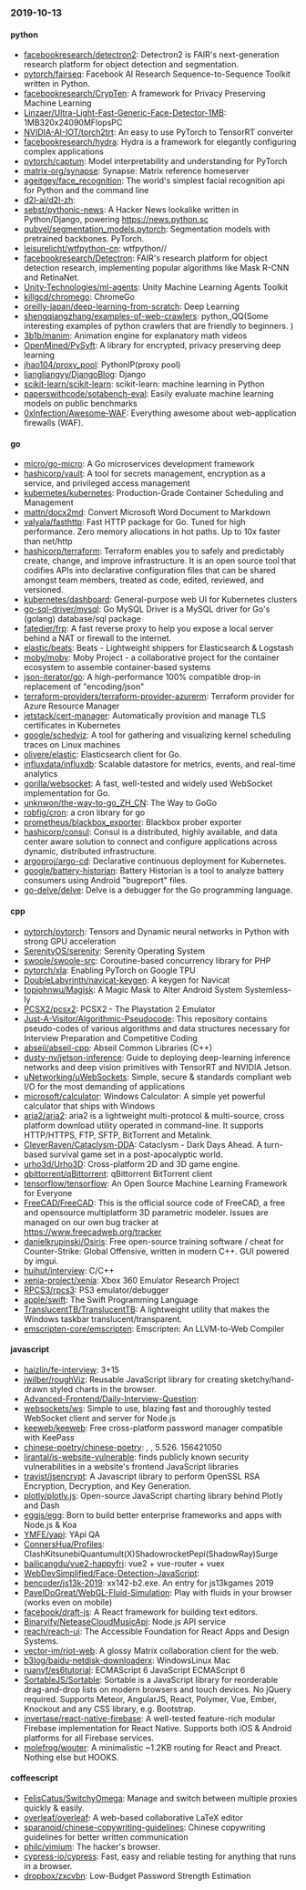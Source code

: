 ### 2019-10-13

#### python
* [facebookresearch/detectron2](https://github.com/facebookresearch/detectron2): Detectron2 is FAIR's next-generation research platform for object detection and segmentation.
* [pytorch/fairseq](https://github.com/pytorch/fairseq): Facebook AI Research Sequence-to-Sequence Toolkit written in Python.
* [facebookresearch/CrypTen](https://github.com/facebookresearch/CrypTen): A framework for Privacy Preserving Machine Learning
* [Linzaer/Ultra-Light-Fast-Generic-Face-Detector-1MB](https://github.com/Linzaer/Ultra-Light-Fast-Generic-Face-Detector-1MB): 1MB320x24090MFlopsPC
* [NVIDIA-AI-IOT/torch2trt](https://github.com/NVIDIA-AI-IOT/torch2trt): An easy to use PyTorch to TensorRT converter
* [facebookresearch/hydra](https://github.com/facebookresearch/hydra): Hydra is a framework for elegantly configuring complex applications
* [pytorch/captum](https://github.com/pytorch/captum): Model interpretability and understanding for PyTorch
* [matrix-org/synapse](https://github.com/matrix-org/synapse): Synapse: Matrix reference homeserver
* [ageitgey/face_recognition](https://github.com/ageitgey/face_recognition): The world's simplest facial recognition api for Python and the command line
* [d2l-ai/d2l-zh](https://github.com/d2l-ai/d2l-zh): 
* [sebst/pythonic-news](https://github.com/sebst/pythonic-news): A Hacker News lookalike written in Python/Django, powering https://news.python.sc
* [qubvel/segmentation_models.pytorch](https://github.com/qubvel/segmentation_models.pytorch): Segmentation models with pretrained backbones. PyTorch.
* [leisurelicht/wtfpython-cn](https://github.com/leisurelicht/wtfpython-cn): wtfpython// 
* [facebookresearch/Detectron](https://github.com/facebookresearch/Detectron): FAIR's research platform for object detection research, implementing popular algorithms like Mask R-CNN and RetinaNet.
* [Unity-Technologies/ml-agents](https://github.com/Unity-Technologies/ml-agents): Unity Machine Learning Agents Toolkit
* [killgcd/chromego](https://github.com/killgcd/chromego): ChromeGo 
* [oreilly-japan/deep-learning-from-scratch](https://github.com/oreilly-japan/deep-learning-from-scratch):  Deep Learning
* [shengqiangzhang/examples-of-web-crawlers](https://github.com/shengqiangzhang/examples-of-web-crawlers): python,,QQ(Some interesting examples of python crawlers that are friendly to beginners. )
* [3b1b/manim](https://github.com/3b1b/manim): Animation engine for explanatory math videos
* [OpenMined/PySyft](https://github.com/OpenMined/PySyft): A library for encrypted, privacy preserving deep learning
* [jhao104/proxy_pool](https://github.com/jhao104/proxy_pool): PythonIP(proxy pool)
* [liangliangyy/DjangoBlog](https://github.com/liangliangyy/DjangoBlog): Django
* [scikit-learn/scikit-learn](https://github.com/scikit-learn/scikit-learn): scikit-learn: machine learning in Python
* [paperswithcode/sotabench-eval](https://github.com/paperswithcode/sotabench-eval): Easily evaluate machine learning models on public benchmarks
* [0xInfection/Awesome-WAF](https://github.com/0xInfection/Awesome-WAF):  Everything awesome about web-application firewalls (WAF).

#### go
* [micro/go-micro](https://github.com/micro/go-micro): A Go microservices development framework
* [hashicorp/vault](https://github.com/hashicorp/vault): A tool for secrets management, encryption as a service, and privileged access management
* [kubernetes/kubernetes](https://github.com/kubernetes/kubernetes): Production-Grade Container Scheduling and Management
* [mattn/docx2md](https://github.com/mattn/docx2md): Convert Microsoft Word Document to Markdown
* [valyala/fasthttp](https://github.com/valyala/fasthttp): Fast HTTP package for Go. Tuned for high performance. Zero memory allocations in hot paths. Up to 10x faster than net/http
* [hashicorp/terraform](https://github.com/hashicorp/terraform): Terraform enables you to safely and predictably create, change, and improve infrastructure. It is an open source tool that codifies APIs into declarative configuration files that can be shared amongst team members, treated as code, edited, reviewed, and versioned.
* [kubernetes/dashboard](https://github.com/kubernetes/dashboard): General-purpose web UI for Kubernetes clusters
* [go-sql-driver/mysql](https://github.com/go-sql-driver/mysql): Go MySQL Driver is a MySQL driver for Go's (golang) database/sql package
* [fatedier/frp](https://github.com/fatedier/frp): A fast reverse proxy to help you expose a local server behind a NAT or firewall to the internet.
* [elastic/beats](https://github.com/elastic/beats):  Beats - Lightweight shippers for Elasticsearch & Logstash
* [moby/moby](https://github.com/moby/moby): Moby Project - a collaborative project for the container ecosystem to assemble container-based systems
* [json-iterator/go](https://github.com/json-iterator/go): A high-performance 100% compatible drop-in replacement of "encoding/json"
* [terraform-providers/terraform-provider-azurerm](https://github.com/terraform-providers/terraform-provider-azurerm): Terraform provider for Azure Resource Manager
* [jetstack/cert-manager](https://github.com/jetstack/cert-manager): Automatically provision and manage TLS certificates in Kubernetes
* [google/schedviz](https://github.com/google/schedviz): A tool for gathering and visualizing kernel scheduling traces on Linux machines
* [olivere/elastic](https://github.com/olivere/elastic): Elasticsearch client for Go.
* [influxdata/influxdb](https://github.com/influxdata/influxdb): Scalable datastore for metrics, events, and real-time analytics
* [gorilla/websocket](https://github.com/gorilla/websocket): A fast, well-tested and widely used WebSocket implementation for Go.
* [unknwon/the-way-to-go_ZH_CN](https://github.com/unknwon/the-way-to-go_ZH_CN): The Way to GoGo 
* [robfig/cron](https://github.com/robfig/cron): a cron library for go
* [prometheus/blackbox_exporter](https://github.com/prometheus/blackbox_exporter): Blackbox prober exporter
* [hashicorp/consul](https://github.com/hashicorp/consul): Consul is a distributed, highly available, and data center aware solution to connect and configure applications across dynamic, distributed infrastructure.
* [argoproj/argo-cd](https://github.com/argoproj/argo-cd): Declarative continuous deployment for Kubernetes.
* [google/battery-historian](https://github.com/google/battery-historian): Battery Historian is a tool to analyze battery consumers using Android "bugreport" files.
* [go-delve/delve](https://github.com/go-delve/delve): Delve is a debugger for the Go programming language.

#### cpp
* [pytorch/pytorch](https://github.com/pytorch/pytorch): Tensors and Dynamic neural networks in Python with strong GPU acceleration
* [SerenityOS/serenity](https://github.com/SerenityOS/serenity): Serenity Operating System
* [swoole/swoole-src](https://github.com/swoole/swoole-src):  Coroutine-based concurrency library for PHP
* [pytorch/xla](https://github.com/pytorch/xla): Enabling PyTorch on Google TPU
* [DoubleLabyrinth/navicat-keygen](https://github.com/DoubleLabyrinth/navicat-keygen): A keygen for Navicat
* [topjohnwu/Magisk](https://github.com/topjohnwu/Magisk): A Magic Mask to Alter Android System Systemless-ly
* [PCSX2/pcsx2](https://github.com/PCSX2/pcsx2): PCSX2 - The Playstation 2 Emulator
* [Just-A-Visitor/Algorithmic-Pseudocode](https://github.com/Just-A-Visitor/Algorithmic-Pseudocode): This repository contains pseudo-codes of various algorithms and data structures necessary for Interview Preparation and Competitive Coding
* [abseil/abseil-cpp](https://github.com/abseil/abseil-cpp): Abseil Common Libraries (C++)
* [dusty-nv/jetson-inference](https://github.com/dusty-nv/jetson-inference): Guide to deploying deep-learning inference networks and deep vision primitives with TensorRT and NVIDIA Jetson.
* [uNetworking/uWebSockets](https://github.com/uNetworking/uWebSockets): Simple, secure & standards compliant web I/O for the most demanding of applications
* [microsoft/calculator](https://github.com/microsoft/calculator): Windows Calculator: A simple yet powerful calculator that ships with Windows
* [aria2/aria2](https://github.com/aria2/aria2): aria2 is a lightweight multi-protocol & multi-source, cross platform download utility operated in command-line. It supports HTTP/HTTPS, FTP, SFTP, BitTorrent and Metalink.
* [CleverRaven/Cataclysm-DDA](https://github.com/CleverRaven/Cataclysm-DDA): Cataclysm - Dark Days Ahead. A turn-based survival game set in a post-apocalyptic world.
* [urho3d/Urho3D](https://github.com/urho3d/Urho3D): Cross-platform 2D and 3D game engine.
* [qbittorrent/qBittorrent](https://github.com/qbittorrent/qBittorrent): qBittorrent BitTorrent client
* [tensorflow/tensorflow](https://github.com/tensorflow/tensorflow): An Open Source Machine Learning Framework for Everyone
* [FreeCAD/FreeCAD](https://github.com/FreeCAD/FreeCAD): This is the official source code of FreeCAD, a free and opensource multiplatform 3D parametric modeler. Issues are managed on our own bug tracker at https://www.freecadweb.org/tracker
* [danielkrupinski/Osiris](https://github.com/danielkrupinski/Osiris): Free open-source training software / cheat for Counter-Strike: Global Offensive, written in modern C++. GUI powered by imgui.
* [huihut/interview](https://github.com/huihut/interview):  C/C++ 
* [xenia-project/xenia](https://github.com/xenia-project/xenia): Xbox 360 Emulator Research Project
* [RPCS3/rpcs3](https://github.com/RPCS3/rpcs3): PS3 emulator/debugger
* [apple/swift](https://github.com/apple/swift): The Swift Programming Language
* [TranslucentTB/TranslucentTB](https://github.com/TranslucentTB/TranslucentTB): A lightweight utility that makes the Windows taskbar translucent/transparent.
* [emscripten-core/emscripten](https://github.com/emscripten-core/emscripten): Emscripten: An LLVM-to-Web Compiler

#### javascript
* [haizlin/fe-interview](https://github.com/haizlin/fe-interview):  3+15
* [jwilber/roughViz](https://github.com/jwilber/roughViz): Reusable JavaScript library for creating sketchy/hand-drawn styled charts in the browser.
* [Advanced-Frontend/Daily-Interview-Question](https://github.com/Advanced-Frontend/Daily-Interview-Question): 
* [websockets/ws](https://github.com/websockets/ws): Simple to use, blazing fast and thoroughly tested WebSocket client and server for Node.js
* [keeweb/keeweb](https://github.com/keeweb/keeweb): Free cross-platform password manager compatible with KeePass
* [chinese-poetry/chinese-poetry](https://github.com/chinese-poetry/chinese-poetry): , , 5.526. 156421050
* [lirantal/is-website-vulnerable](https://github.com/lirantal/is-website-vulnerable): finds publicly known security vulnerabilities in a website's frontend JavaScript libraries
* [travist/jsencrypt](https://github.com/travist/jsencrypt): A Javascript library to perform OpenSSL RSA Encryption, Decryption, and Key Generation.
* [plotly/plotly.js](https://github.com/plotly/plotly.js): Open-source JavaScript charting library behind Plotly and Dash
* [eggjs/egg](https://github.com/eggjs/egg):  Born to build better enterprise frameworks and apps with Node.js & Koa
* [YMFE/yapi](https://github.com/YMFE/yapi): YApi QA
* [ConnersHua/Profiles](https://github.com/ConnersHua/Profiles): ClashKitsunebiQuantumult(X)ShadowrocketPepi(ShadowRay)Surge 
* [bailicangdu/vue2-happyfri](https://github.com/bailicangdu/vue2-happyfri): vue2 + vue-router + vuex 
* [WebDevSimplified/Face-Detection-JavaScript](https://github.com/WebDevSimplified/Face-Detection-JavaScript): 
* [bencoder/js13k-2019](https://github.com/bencoder/js13k-2019): xx142-b2.exe. An entry for js13kgames 2019
* [PavelDoGreat/WebGL-Fluid-Simulation](https://github.com/PavelDoGreat/WebGL-Fluid-Simulation): Play with fluids in your browser (works even on mobile)
* [facebook/draft-js](https://github.com/facebook/draft-js): A React framework for building text editors.
* [Binaryify/NeteaseCloudMusicApi](https://github.com/Binaryify/NeteaseCloudMusicApi):  Node.js API service
* [reach/reach-ui](https://github.com/reach/reach-ui): The Accessible Foundation for React Apps and Design Systems.
* [vector-im/riot-web](https://github.com/vector-im/riot-web): A glossy Matrix collaboration client for the web.
* [b3log/baidu-netdisk-downloaderx](https://github.com/b3log/baidu-netdisk-downloaderx):   WindowsLinux  Mac
* [ruanyf/es6tutorial](https://github.com/ruanyf/es6tutorial): ECMAScript 6 JavaScript  ECMAScript 6 
* [SortableJS/Sortable](https://github.com/SortableJS/Sortable): Sortable  is a JavaScript library for reorderable drag-and-drop lists on modern browsers and touch devices. No jQuery required. Supports Meteor, AngularJS, React, Polymer, Vue, Ember, Knockout and any CSS library, e.g. Bootstrap.
* [invertase/react-native-firebase](https://github.com/invertase/react-native-firebase):  A well-tested feature-rich modular Firebase implementation for React Native. Supports both iOS & Android platforms for all Firebase services.
* [molefrog/wouter](https://github.com/molefrog/wouter):  A minimalistic ~1.2KB routing for React and Preact. Nothing else but HOOKS.

#### coffeescript
* [FelisCatus/SwitchyOmega](https://github.com/FelisCatus/SwitchyOmega): Manage and switch between multiple proxies quickly & easily.
* [overleaf/overleaf](https://github.com/overleaf/overleaf): A web-based collaborative LaTeX editor
* [sparanoid/chinese-copywriting-guidelines](https://github.com/sparanoid/chinese-copywriting-guidelines): Chinese copywriting guidelines for better written communication
* [philc/vimium](https://github.com/philc/vimium): The hacker's browser.
* [cypress-io/cypress](https://github.com/cypress-io/cypress): Fast, easy and reliable testing for anything that runs in a browser.
* [dropbox/zxcvbn](https://github.com/dropbox/zxcvbn): Low-Budget Password Strength Estimation
